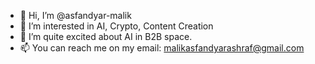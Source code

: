- 👋 Hi, I’m @asfandyar-malik
- 👀 I’m interested in AI, Crypto, Content Creation
- 🌱 I’m quite excited about AI in B2B space.  
- 📫 You can reach me on my email: malikasfandyarashraf@gmail.com

<!---
asfandyar-malik/asfandyar-malik is a ✨ special ✨ repository because its `README.md` (this file) appears on your GitHub profile.
You can click the Preview link to take a look at your changes.
--->
